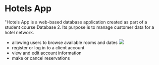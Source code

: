 # Hotels App
"Hotels App is a web-based database application created as part of a student course Database 2. Its purpose is to manage customer data for a hotel network.
- allowing users to browse available rooms and dates
![](https://cdn.discordapp.com/attachments/718205154201174077/1100463101784105010/image.png)
- register or log in to a client account
- view and edit account information
- make or cancel reservations